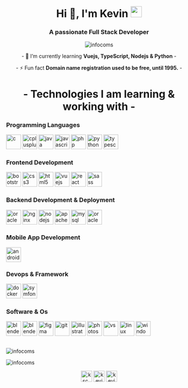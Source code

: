 <h1 align="center">Hi 👋, I'm Kevin <img src="https://emojis.slackmojis.com/emojis/images/1531849430/4246/blob-sunglasses.gif?1531849430" width="30"/></h1>
<h3 align="center">A passionate Full Stack Developer</h3>

<p align="center"> <img src="https://komarev.com/ghpvc/?username=infocoms&color=orange" alt="infocoms" /> </p>



<p align="center"> - 🌱 I’m currently learning <b>Vuejs, TypeScript, Nodejs & Python</b> - </p>
<p align="center"> - ⚡ Fun fact <b>Domain name registration used to be free, until 1995.</b> - </p>


## 
<h1 align="center"> - Technologies I am learning & working with - </h1>

<h3 align="left">Programming Languages</h3>

  <p align="left">
  <img src="https://devicons.github.io/devicon/devicon.git/icons/c/c-original.svg" alt="c" width="40" height="40"/>
  <img src="https://devicons.github.io/devicon/devicon.git/icons/cplusplus/cplusplus-original.svg" alt="cplusplus" width="40" height="40"/>
  <img src="https://devicons.github.io/devicon/devicon.git/icons/java/java-original-wordmark.svg" alt="java" width="40" height="40"/> 
  <img src="https://devicons.github.io/devicon/devicon.git/icons/javascript/javascript-original.svg" alt="javascript" width="40" height="40"/>
  <img src="https://devicons.github.io/devicon/devicon.git/icons/php/php-original.svg" alt="php" width="40" height="40"/> 
  <img src="https://devicons.github.io/devicon/devicon.git/icons/python/python-original.svg" alt="python" width="40" height="40"/>
  <img src="https://devicons.github.io/devicon/devicon.git/icons/typescript/typescript-original.svg" alt="typescript" width="40" height="40"/>
  </p>

<h3 align="left">Frontend Development</h3>

  <p align="left">
  <img src="https://devicons.github.io/devicon/devicon.git/icons/bootstrap/bootstrap-plain.svg" alt="bootstrap" width="40" height="40"/>   
  <img src="https://devicons.github.io/devicon/devicon.git/icons/css3/css3-original-wordmark.svg" alt="css3" width="40" height="40"/>
  <img src="https://devicons.github.io/devicon/devicon.git/icons/html5/html5-original-wordmark.svg" alt="html5" width="40" height="40"/>
  <img src="https://devicons.github.io/devicon/devicon.git/icons/vuejs/vuejs-original-wordmark.svg" alt="vuejs" width="40" height="40"/>
  <img src="https://devicons.github.io/devicon/devicon.git/icons/react/react-original-wordmark.svg" alt="react" width="40" height="40"/>
  <img src="https://devicons.github.io/devicon/devicon.git/icons/sass/sass-original.svg" alt="sass" width="40" height="40"/>
  </p> 
  
<h3 align="left">Backend Development & Deployment</h3>
  
  <p align="left">
  <img src="https://devicons.github.io/devicon/devicon.git/icons/heroku/heroku-plain-wordmark.svg" alt="oracle" width="40" height="40"/>
  <img src="https://devicons.github.io/devicon/devicon.git/icons/nginx/nginx-original.svg" alt="nginx" width="40" height="40"/> 
  <img src="https://devicons.github.io/devicon/devicon.git/icons/nodejs/nodejs-original-wordmark.svg" alt="nodejs" width="40" height="40"/>
  <img src="https://devicons.github.io/devicon/devicon.git/icons/apache/apache-original-wordmark.svg" alt="apache" width="40" height="40"/>
  <img src="https://devicons.github.io/devicon/devicon.git/icons/mysql/mysql-original-wordmark.svg" alt="mysql" width="40" height="40"/>
  <img src="https://devicons.github.io/devicon/devicon.git/icons/oracle/oracle-original.svg" alt="oracle" width="40" height="40"/>
  </p>
  
  
### Mobile App Development
  
  <p align="left">
  <img src="https://devicons.github.io/devicon/devicon.git/icons/android/android-original-wordmark.svg" alt="android" width="40" height="40"/> 
  </p>
  
### Devops & Framework
  
  <p align="left">
  <img src="https://devicons.github.io/devicon/devicon.git/icons/docker/docker-original-wordmark.svg" alt="docker" width="40" height="40"/>
  <img src="https://symfony.com/logos/symfony_black_03.svg" alt="symfony" width="40" height="40"/>
  </p>
  
### Software & Os
  
  <p align="left">
  <img src="https://devicons.github.io/devicon/devicon.git/icons/jetbrains/jetbrains-original.svg" alt="blender" width="40" height="40"/> 
  <img src="https://download.blender.org/branding/community/blender_community_badge_white.svg" alt="blender" width="40" height="40"/> 
  <img src="https://www.vectorlogo.zone/logos/figma/figma-icon.svg" alt="figma" width="40" height="40"/> 
  <img src="https://www.vectorlogo.zone/logos/git-scm/git-scm-icon.svg" alt="git" width="40" height="40"/> 
  <img src="https://www.vectorlogo.zone/logos/adobe_illustrator/adobe_illustrator-icon.svg" alt="illustrator" width="40" height="40"/>  
  <img src="https://devicons.github.io/devicon/devicon.git/icons/photoshop/photoshop-plain.svg" alt="photoshop" width="40" height="40"/>
  <img src="https://devicons.github.io/devicon/devicon.git/icons/visualstudio/visualstudio-plain-wordmark.svg" alt="vs" width="40" height="40"/>
  <img src="https://devicons.github.io/devicon/devicon.git/icons/linux/linux-original.svg" alt="linux" width="40" height="40"/>
  <img src="https://devicons.github.io/devicon/devicon.git/icons/windows8/windows8-original.svg" alt="windows" width="40" height="40"/>
  </p>
  
  ## 
   
  

<p><img align="center" src="https://github-readme-stats.vercel.app/api/top-langs/?username=infocoms&layout=compact&hide=html" alt="infocoms" /></p>

<img align="center" src="https://github-readme-stats.vercel.app/api?username=infocoms&show_icons=true" alt="infocoms" />

<p align="center">
<a href="https://twitter.com/ksc_one" target="blank"><img align="center" src="https://cdn.jsdelivr.net/npm/simple-icons@3.0.1/icons/twitter.svg" alt="ksc_one" height="30" width="30" /></a>
<a href="https://linkedin.com/in/kevin comyn" target="blank"><img align="center" src="https://cdn.jsdelivr.net/npm/simple-icons@3.0.1/icons/linkedin.svg" alt="kevin comyn" height="30" width="30" /></a>
<a href="https://instagram.com/kevincoms" target="blank"><img align="center" src="https://cdn.jsdelivr.net/npm/simple-icons@3.0.1/icons/instagram.svg" alt="kevincoms" height="30" width="30" /></a>
</p>
